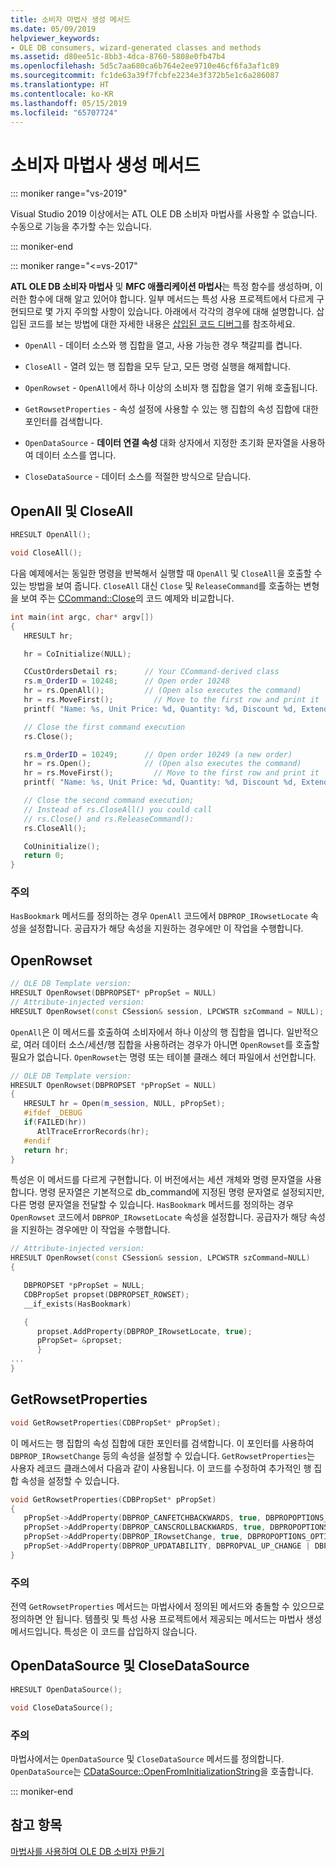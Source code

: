 ```yaml
---
title: 소비자 마법사 생성 메서드
ms.date: 05/09/2019
helpviewer_keywords:
- OLE DB consumers, wizard-generated classes and methods
ms.assetid: d80ee51c-8bb3-4dca-8760-5808e0fb47b4
ms.openlocfilehash: 5d5c7aa680ca6b764e2ee9710e46cf6fa3af1c89
ms.sourcegitcommit: fc1de63a39f7fcbfe2234e3f372b5e1c6a286087
ms.translationtype: HT
ms.contentlocale: ko-KR
ms.lasthandoff: 05/15/2019
ms.locfileid: "65707724"
---
```

# <a name="consumer-wizard-generated-methods"></a>소비자 마법사 생성 메서드

::: moniker range="vs-2019"

Visual Studio 2019 이상에서는 ATL OLE DB 소비자 마법사를 사용할 수 없습니다. 수동으로 기능을 추가할 수는 있습니다.

::: moniker-end

::: moniker range="<=vs-2017"

**ATL OLE DB 소비자 마법사** 및 **MFC 애플리케이션 마법사**는 특정 함수를 생성하며, 이러한 함수에 대해 알고 있어야 합니다. 일부 메서드는 특성 사용 프로젝트에서 다르게 구현되므로 몇 가지 주의할 사항이 있습니다. 아래에서 각각의 경우에 대해 설명합니다. 삽입된 코드를 보는 방법에 대한 자세한 내용은 [삽입된 코드 디버그](/visualstudio/debugger/how-to-debug-injected-code)를 참조하세요.

- `OpenAll` - 데이터 소스와 행 집합을 열고, 사용 가능한 경우 책갈피를 켭니다.

- `CloseAll` - 열려 있는 행 집합을 모두 닫고, 모든 명령 실행을 해제합니다.

- `OpenRowset` - `OpenAll`에서 하나 이상의 소비자 행 집합을 열기 위해 호출됩니다.

- `GetRowsetProperties` - 속성 설정에 사용할 수 있는 행 집합의 속성 집합에 대한 포인터를 검색합니다.

- `OpenDataSource` - **데이터 연결 속성** 대화 상자에서 지정한 초기화 문자열을 사용하여 데이터 소스를 엽니다.

- `CloseDataSource` - 데이터 소스를 적절한 방식으로 닫습니다.

## <a name="openall-and-closeall"></a>OpenAll 및 CloseAll

```cpp
HRESULT OpenAll();

void CloseAll();
```

다음 예제에서는 동일한 명령을 반복해서 실행할 때 `OpenAll` 및 `CloseAll`을 호출할 수 있는 방법을 보여 줍니다. `CloseAll` 대신 `Close` 및 `ReleaseCommand`를 호출하는 변형을 보여 주는 [CCommand::Close](../../data/oledb/ccommand-close.md)의 코드 예제와 비교합니다.

```cpp
int main(int argc, char* argv[])
{
   HRESULT hr;

   hr = CoInitialize(NULL);

   CCustOrdersDetail rs;      // Your CCommand-derived class
   rs.m_OrderID = 10248;      // Open order 10248
   hr = rs.OpenAll();         // (Open also executes the command)
   hr = rs.MoveFirst();         // Move to the first row and print it
   printf( "Name: %s, Unit Price: %d, Quantity: %d, Discount %d, Extended Price %d\n", rs.m_ProductName, rs.m_UnitPrice.int64, rs.m_Quantity, rs.m_Discount, rs.m_ExtendedPrice.int64 );

   // Close the first command execution
   rs.Close();

   rs.m_OrderID = 10249;      // Open order 10249 (a new order)
   hr = rs.Open();            // (Open also executes the command)
   hr = rs.MoveFirst();         // Move to the first row and print it
   printf( "Name: %s, Unit Price: %d, Quantity: %d, Discount %d, Extended Price %d\n", rs.m_ProductName, rs.m_UnitPrice.int64, rs.m_Quantity, rs.m_Discount, rs.m_ExtendedPrice.int64 );

   // Close the second command execution;
   // Instead of rs.CloseAll() you could call
   // rs.Close() and rs.ReleaseCommand():
   rs.CloseAll();

   CoUninitialize();
   return 0;
}
```

### <a name="remarks"></a>주의

`HasBookmark` 메서드를 정의하는 경우 `OpenAll` 코드에서 `DBPROP_IRowsetLocate` 속성을 설정합니다. 공급자가 해당 속성을 지원하는 경우에만 이 작업을 수행합니다.

## <a name="openrowset"></a>OpenRowset

```cpp
// OLE DB Template version:
HRESULT OpenRowset(DBPROPSET* pPropSet = NULL)
// Attribute-injected version:
HRESULT OpenRowset(const CSession& session, LPCWSTR szCommand = NULL);
```

`OpenAll`은 이 메서드를 호출하여 소비자에서 하나 이상의 행 집합을 엽니다. 일반적으로, 여러 데이터 소스/세션/행 집합을 사용하려는 경우가 아니면 `OpenRowset`를 호출할 필요가 없습니다. `OpenRowset`는 명령 또는 테이블 클래스 헤더 파일에서 선언합니다.

```cpp
// OLE DB Template version:
HRESULT OpenRowset(DBPROPSET *pPropSet = NULL)
{
   HRESULT hr = Open(m_session, NULL, pPropSet);
   #ifdef _DEBUG
   if(FAILED(hr))
      AtlTraceErrorRecords(hr);
   #endif
   return hr;
}
```

특성은 이 메서드를 다르게 구현합니다. 이 버전에서는 세션 개체와 명령 문자열을 사용합니다. 명령 문자열은 기본적으로 db_command에 지정된 명령 문자열로 설정되지만, 다른 명령 문자열을 전달할 수 있습니다. `HasBookmark` 메서드를 정의하는 경우 `OpenRowset` 코드에서 `DBPROP_IRowsetLocate` 속성을 설정합니다. 공급자가 해당 속성을 지원하는 경우에만 이 작업을 수행합니다.

```cpp
// Attribute-injected version:
HRESULT OpenRowset(const CSession& session, LPCWSTR szCommand=NULL)
{

   DBPROPSET *pPropSet = NULL;
   CDBPropSet propset(DBPROPSET_ROWSET);
   __if_exists(HasBookmark)

   {
      propset.AddProperty(DBPROP_IRowsetLocate, true);
      pPropSet= &propset;
      }
...
}
```

## <a name="getrowsetproperties"></a>GetRowsetProperties

```cpp
void GetRowsetProperties(CDBPropSet* pPropSet);
```

이 메서드는 행 집합의 속성 집합에 대한 포인터를 검색합니다. 이 포인터를 사용하여 `DBPROP_IRowsetChange` 등의 속성을 설정할 수 있습니다. `GetRowsetProperties`는 사용자 레코드 클래스에서 다음과 같이 사용됩니다. 이 코드를 수정하여 추가적인 행 집합 속성을 설정할 수 있습니다.

```cpp
void GetRowsetProperties(CDBPropSet* pPropSet)
{
   pPropSet->AddProperty(DBPROP_CANFETCHBACKWARDS, true, DBPROPOPTIONS_OPTIONAL);
   pPropSet->AddProperty(DBPROP_CANSCROLLBACKWARDS, true, DBPROPOPTIONS_OPTIONAL);
   pPropSet->AddProperty(DBPROP_IRowsetChange, true, DBPROPOPTIONS_OPTIONAL);
   pPropSet->AddProperty(DBPROP_UPDATABILITY, DBPROPVAL_UP_CHANGE | DBPROPVAL_UP_INSERT | DBPROPVAL_UP_DELETE);
}
```

### <a name="remarks"></a>주의

전역 `GetRowsetProperties` 메서드는 마법사에서 정의된 메서드와 충돌할 수 있으므로 정의하면 안 됩니다. 템플릿 및 특성 사용 프로젝트에서 제공되는 메서드는 마법사 생성 메서드입니다. 특성은 이 코드를 삽입하지 않습니다.

## <a name="opendatasource-and-closedatasource"></a>OpenDataSource 및 CloseDataSource

```cpp
HRESULT OpenDataSource();

void CloseDataSource();
```

### <a name="remarks"></a>주의

마법사에서는 `OpenDataSource` 및 `CloseDataSource` 메서드를 정의합니다. `OpenDataSource`는 [CDataSource::OpenFromInitializationString](../../data/oledb/cdatasource-openfrominitializationstring.md)을 호출합니다.

::: moniker-end

## <a name="see-also"></a>참고 항목

[마법사를 사용하여 OLE DB 소비자 만들기](../../data/oledb/creating-an-ole-db-consumer-using-a-wizard.md)